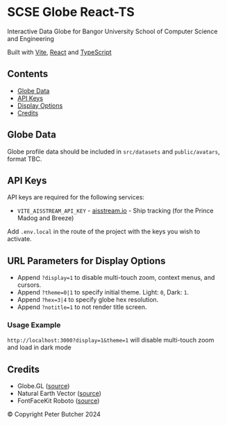 # SCSE Globe React-TS

Interactive Data Globe for Bangor University School of Computer Science and Engineering

Built with [Vite](https://vitejs.dev), [React](https://react.dev) and [TypeScript](https://typescriptlang.org)

## Contents

- [Globe Data](#globe-data)
- [API Keys](#api-keys)
- [Display Options](#display-options)
- [Credits](#credits)

## Globe Data

Globe profile data should be included in `src/datasets` and `public/avatars`, format TBC.

## API Keys

API keys are required for the following services:

- `VITE_AISSTREAM_API_KEY` - [aisstream.io](https://aisstream.io) - Ship tracking (for the Prince Madog and Breeze)

Add `.env.local` in the route of the project with the keys you wish to activate.

## URL Parameters for Display Options

- Append `?display=1` to disable multi-touch zoom, context menus, and cursors.
- Append `?theme=0|1` to specify initial theme. Light: `0`, Dark: `1`.
- Append `?hex=3|4` to specify globe hex resolution.
- Append `?notitle=1` to not render title screen.

### Usage Example

`http://localhost:3000?display=1&theme=1` will disable multi-touch zoom and load in dark mode

## Credits

- Globe.GL ([source](https://globe.gl))
- Natural Earth Vector ([source](https://github.com/nvkelso/natural-earth-vector/blob/master/geojson/ne_110m_admin_0_countries.geojson))
- FontFaceKit Roboto ([source](https://github.com/FontFaceKit/roboto/tree/woff))

© Copyright Peter Butcher 2024
